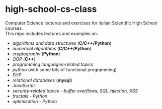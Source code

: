 # high-school-cs-class

Computer Science lectures and exercises for italian Scientific High School courses. \
This repo includes lectures and examples on: 
+ *algorithms and data structures* (**C/C++/Python**)
+ *numerical algorithms* (**C/C++/Python**)
+ *cryptography* (**Python**)
+ *OOP* (**C++**)
+ *programming languages-related topics*
+ *python* (with some bits of functional programming)
+ *PHP*
+ *relational databases* (**mysql**)
+ *JavaScript*
+ *security-related topics - buffer overflows, SQL injection, XSS*
+ *fractals - Python*
+ *optimization - Python*


